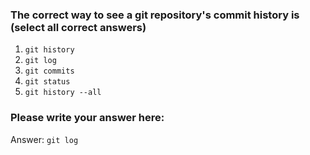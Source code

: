 ### The correct way to see a git repository's commit history is (select all correct answers)

1. `git history`
2. `git log`
3. `git commits`
4. `git status`
5. `git history --all`


### Please write your answer here:

Answer:  `git log`
